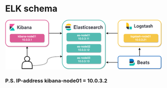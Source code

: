 # ELK schema

![alt text](schema.png "Описание будет тут")

### P.S. IP-address kibana-node01 = 10.0.3.2
